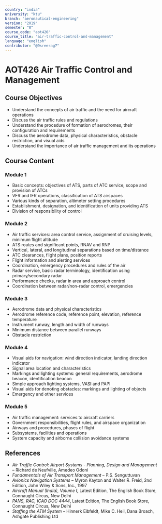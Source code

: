 ```yaml
---
country: "india"
university: "ktu"
branch: "aeronautical-engineering"
version: "2019"
semester: "8"
course_code: "aot426"
course_title: "air-traffic-control-and-management"
language: "english"
contributor: "@9sreerag7"
---
```


# AOT426 Air Traffic Control and Management

## Course Objectives

- Understand the concepts of air traffic and the need for aircraft operations  
- Discuss the air traffic rules and regulations  
- Understand the procedure of formation of aerodromes, their configuration and requirements  
- Discuss the aerodrome data, physical characteristics, obstacle restriction, and visual aids  
- Understand the importance of air traffic management and its operations  

## Course Content

### Module 1

- Basic concepts: objectives of ATS, parts of ATC service, scope and provision of ATCs  
- VFR and IFR operations, classification of ATS airspaces  
- Various kinds of separation, altimeter setting procedures  
- Establishment, designation, and identification of units providing ATS  
- Division of responsibility of control  

### Module 2

- Air traffic services: area control service, assignment of cruising levels, minimum flight altitude  
- ATS routes and significant points, RNAV and RNP  
- Vertical, lateral, and longitudinal separations based on time/distance  
- ATC clearances, flight plans, position reports  
- Flight information and alerting services  
- Coordination, emergency procedures and rules of the air  
- Radar service, basic radar terminology, identification using primary/secondary radar  
- Performance checks, radar in area and approach control  
- Coordination between radar/non-radar control, emergencies  

### Module 3

- Aerodrome data and physical characteristics  
- Aerodrome reference code, reference point, elevation, reference temperature  
- Instrument runway, length and width of runways  
- Minimum distance between parallel runways  
- Obstacle restriction  

### Module 4

- Visual aids for navigation: wind direction indicator, landing direction indicator  
- Signal area location and characteristics  
- Markings and lighting systems: general requirements, aerodrome beacon, identification beacon  
- Simple approach lighting systems, VASI and PAPI  
- Visual aids for denoting obstacles: markings and lighting of objects  
- Emergency and other services  

### Module 5

- Air traffic management: services to aircraft carriers  
- Government responsibilities, flight rules, and airspace organization  
- Airways and procedures, phases of flight  
- Subsystems, facilities and operations  
- System capacity and airborne collision avoidance systems  

## References

- *Air Traffic Control: Airport Systems - Planning, Design and Management* – Richard de Neufville, Amedeo Odoni  
- *Fundamentals of Air Transport Management* – P.S. Senguttuvan  
- *Avionics Navigation Systems* – Myron Kayton and Walter R. Freid, 2nd Edition, John Wiley & Sons, Inc., 1997  
- *Aircraft Manual (India), Volume I*, Latest Edition, The English Book Store, Connaught Circus, New Delhi  
- *PANS, RAC, ICAO DOC 4444*, Latest Edition, The English Book Store, Connaught Circus, New Delhi  
- *Staffing the ATM System* – Hinnerk Eibfeldt, Mike C. Heil, Dana Broach, Ashgate Publishing Ltd  
